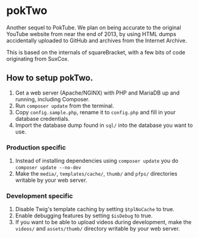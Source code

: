 # pokTwo

Another sequel to PokTube. We plan on being accurate to the original YouTube website from near the end of 2013, by using HTML dumps accidentally uploaded to GitHub and archives from the Internet Archive.

This is based on the internals of squareBracket, with a few bits of code originating from SuxCox.

## How to setup pokTwo.
1. Get a web server (Apache/NGINX) with PHP and MariaDB up and running, including Composer.
1. Run `composer update` from the terminal.
1. Copy `config.sample.php`, rename it to `config.php` and fill in your database credentials.
1. Import the database dump found in `sql/` into the database you want to use.

### Production specific
1. Instead of installing dependencies using `composer update` you do `composer update --no-dev`
1. Make the `media/`, `templates/cache/`, `thumb/` and `pfps/` directories writable by your web server.

### Development specific
1. Disable Twig's template caching by setting `$tplNoCache` to true.
1. Enable debugging features by setting `$isDebug` to true.
1. If you want to be able to upload videos during development, make the `videos/` and `assets/thumb/` directory writable by your web server.